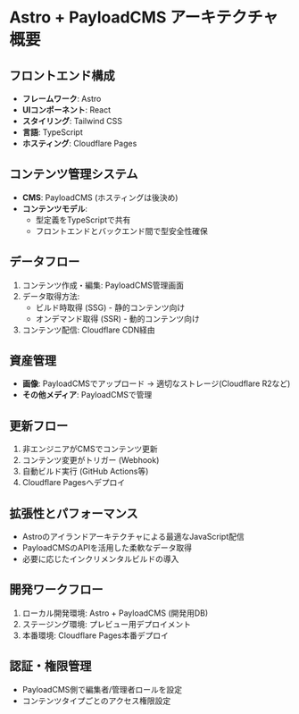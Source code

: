 # Astro + PayloadCMS アーキテクチャ概要

## フロントエンド構成

- **フレームワーク**: Astro
- **UIコンポーネント**: React
- **スタイリング**: Tailwind CSS
- **言語**: TypeScript
- **ホスティング**: Cloudflare Pages

## コンテンツ管理システム

- **CMS**: PayloadCMS (ホスティングは後決め)
- **コンテンツモデル**:
  - 型定義をTypeScriptで共有
  - フロントエンドとバックエンド間で型安全性確保

## データフロー

1. コンテンツ作成・編集: PayloadCMS管理画面
2. データ取得方法:
   - ビルド時取得 (SSG) - 静的コンテンツ向け
   - オンデマンド取得 (SSR) - 動的コンテンツ向け
3. コンテンツ配信: Cloudflare CDN経由

## 資産管理

- **画像**: PayloadCMSでアップロード → 適切なストレージ(Cloudflare R2など)
- **その他メディア**: PayloadCMSで管理

## 更新フロー

1. 非エンジニアがCMSでコンテンツ更新
2. コンテンツ変更がトリガー (Webhook)
3. 自動ビルド実行 (GitHub Actions等)
4. Cloudflare Pagesへデプロイ

## 拡張性とパフォーマンス

- Astroのアイランドアーキテクチャによる最適なJavaScript配信
- PayloadCMSのAPIを活用した柔軟なデータ取得
- 必要に応じたインクリメンタルビルドの導入

## 開発ワークフロー

1. ローカル開発環境: Astro + PayloadCMS (開発用DB)
2. ステージング環境: プレビュー用デプロイメント
3. 本番環境: Cloudflare Pages本番デプロイ

## 認証・権限管理

- PayloadCMS側で編集者/管理者ロールを設定
- コンテンツタイプごとのアクセス権限設定
